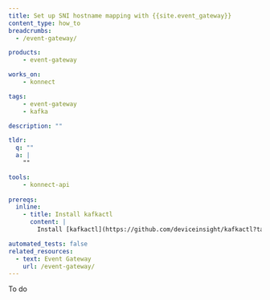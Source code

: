 ```yaml
---
title: Set up SNI hostname mapping with {{site.event_gateway}}
content_type: how_to
breadcrumbs:
  - /event-gateway/

products:
    - event-gateway

works_on:
    - konnect

tags:
    - event-gateway
    - kafka

description: ""

tldr: 
  q: ""
  a: | 
    ""

tools:
    - konnect-api
  
prereqs:
  inline:
    - title: Install kafkactl
      content: |
        Install [kafkactl](https://github.com/deviceinsight/kafkactl?tab=readme-ov-file#installation). You'll need it to interact with Kafka clusters. 

automated_tests: false
related_resources:
  - text: Event Gateway
    url: /event-gateway/
---
```

To do